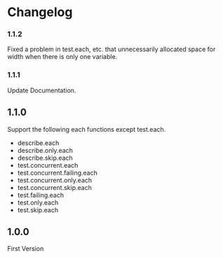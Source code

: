 # Changelog

### 1.1.2

Fixed a problem in test.each, etc. that unnecessarily allocated space for width when there is only one variable.

### 1.1.1

Update Documentation.

## 1.1.0

Support the following each functions except test.each.

- describe.each
- describe.only.each
- describe.skip.each
- test.concurrent.each
- test.concurrent.failing.each
- test.concurrent.only.each
- test.concurrent.skip.each
- test.failing.each
- test.only.each
- test.skip.each

## 1.0.0

First Version
